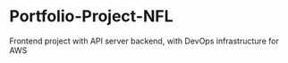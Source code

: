 # Portfolio-Project-NFL

Frontend project with API server backend, with DevOps infrastructure for AWS
